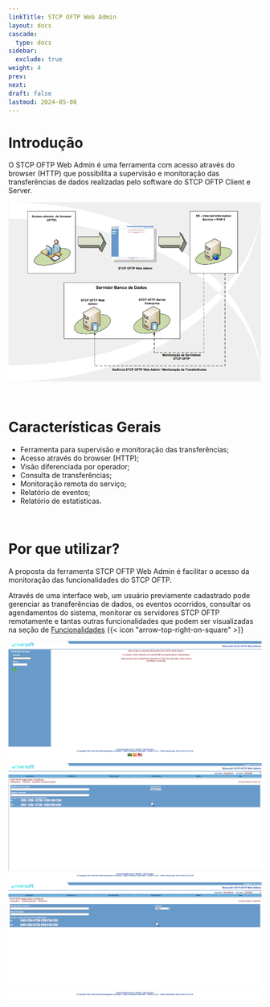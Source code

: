 ```yaml
---
linkTitle: STCP OFTP Web Admin
layout: docs
cascade:
  type: docs
sidebar:
  exclude: true
weight: 4
prev:
next:
draft: false
lastmod: 2024-05-06
---
```

# Introdução

O STCP OFTP Web Admin é uma ferramenta com acesso através do browser (HTTP) que possibilita a supervisão e monitoração das transferências de dados realizadas pelo software do STCP OFTP Client e Server.

![](imagem/web-admin-01.png)

<br>

# Características Gerais

* Ferramenta para supervisão e monitoração das transferências;
* Acesso através do browser (HTTP);
* Visão diferenciada por operador;
* Consulta de transferências;
* Monitoração remota do serviço;
* Relatório de eventos;
* Relatório de estatísticas.

<br>

# Por que utilizar?

A proposta da ferramenta STCP OFTP Web Admin é facilitar o acesso da monitoração das funcionalidades do STCP OFTP.

Através de uma interface web, um usuário previamente cadastrado pode gerenciar as transferências de dados, os eventos ocorridos, consultar os agendamentos do sistema, monitorar os servidores STCP OFTP remotamente e tantas outras funcionalidades que podem ser visualizadas na seção de <a href="/stcpwebadmin/config/#funcionalidades">Funcionalidades</a> {{< icon "arrow-top-right-on-square" >}} &nbsp;

![](imagem/web-admin-02.png "Tela de login")
<br>
![](imagem/web-admin-03.png "Exemplo página de relatórios")
<br>
![](imagem/web-admin-04.png "Exemplo página de consultas")


